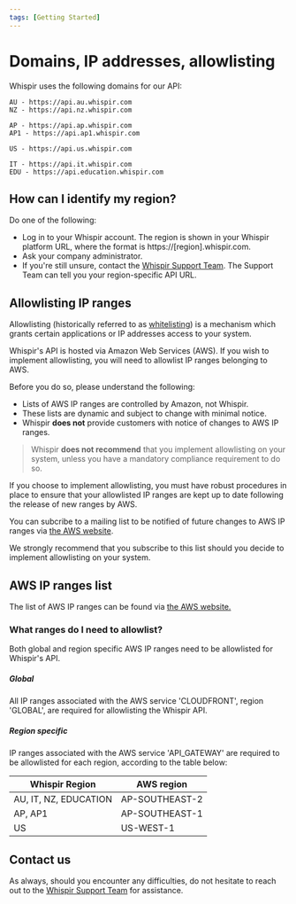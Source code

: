 ```yaml
---
tags: [Getting Started]
---
```


# Domains, IP addresses, allowlisting

Whispir uses the following domains for our API:

```AU/NZ
AU - https://api.au.whispir.com
NZ - https://api.nz.whispir.com
```

```ASIA
AP - https://api.ap.whispir.com
AP1 - https://api.ap1.whispir.com
```

```AMERICAS
US - https://api.us.whispir.com
```

```OTHER
IT - https://api.it.whispir.com
EDU - https://api.education.whispir.com
```

## How can I identify my region?

Do one of the following:

- Log in to your Whispir account. The region is shown in your Whispir platform URL, where the format is https\://[region].whispir.com.
- Ask your company administrator.
- If you're still unsure, contact the [Whispir Support Team](mailto:'support@whispir.com'). The Support Team can tell you your region-specific API URL.

## Allowlisting IP ranges

Allowlisting (historically referred to as [whitelisting](https://en.wikipedia.org/wiki/Whitelisting)) is a mechanism which grants certain applications or IP addresses access to your system.

Whispir's API is hosted via Amazon Web Services (AWS). If you wish to implement allowlisting, you will need to allowlist IP ranges belonging to AWS.

Before you do so, please understand the following:
- Lists of AWS IP ranges are controlled by Amazon, not Whispir.
- These lists are dynamic and subject to change with minimal notice.
- Whispir **does not** provide customers with notice of changes to AWS IP ranges.

> Whispir **does not recommend** that you implement allowlisting on your system, unless you have a mandatory compliance requirement to do so.

If you choose to implement allowlisting, you must have robust procedures in place to ensure that your allowlisted IP ranges are kept up to date following the release of new ranges by AWS.

You can subcribe to a mailing list to be notified of future changes to AWS IP ranges via [the AWS website](https://aws.amazon.com/blogs/aws/subscribe-to-aws-public-ip-address-changes-via-amazon-sns/). 

We strongly recommend that you subscribe to this list should you decide to implement allowlisting on your system. 

## AWS IP ranges list

The list of AWS IP ranges can be found via [the AWS website.](https://ip-ranges.amazonaws.com/ip-ranges.json)

### What ranges do I need to allowlist?

Both global and region specific AWS IP ranges need to be allowlisted for Whispir's API.

##### Global

All IP ranges associated with the AWS service 'CLOUDFRONT', region 'GLOBAL', are required for allowlisting the Whispir API.

##### Region specific

IP ranges associated with the AWS service 'API_GATEWAY' are required to be allowlisted for each region, according to the table below:

Whispir Region | AWS region
---------|----------
 AU, IT, NZ, EDUCATION | AP-SOUTHEAST-2
 AP, AP1 | AP-SOUTHEAST-1
 US |  US-WEST-1

## Contact us

As always, should you encounter any difficulties, do not hesitate to reach out to the [Whispir Support Team](mailto:'support@whispir.com') for assistance.